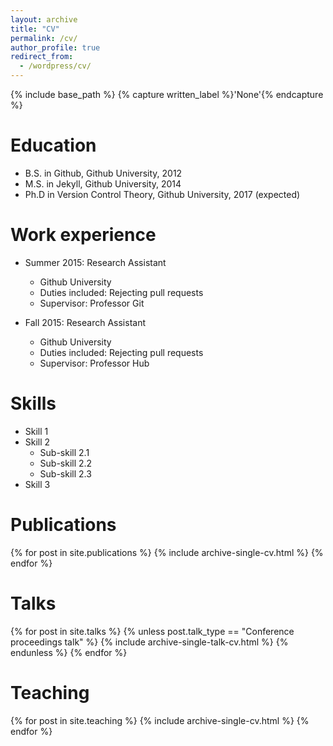 ```yaml
---
layout: archive
title: "CV"
permalink: /cv/
author_profile: true
redirect_from:
  - /wordpress/cv/
---
```



{% include base_path %}
{% capture written_label %}'None'{% endcapture %}


Education
======
* B.S. in Github, Github University, 2012
* M.S. in Jekyll, Github University, 2014
* Ph.D in Version Control Theory, Github University, 2017 (expected)

Work experience
======
* Summer 2015: Research Assistant
  * Github University
  * Duties included: Rejecting pull requests
  * Supervisor: Professor Git

* Fall 2015: Research Assistant
  * Github University
  * Duties included: Rejecting pull requests
  * Supervisor: Professor Hub


Skills
======
* Skill 1
* Skill 2
  * Sub-skill 2.1
  * Sub-skill 2.2
  * Sub-skill 2.3
* Skill 3

Publications
======
  {% for post in site.publications %}
    {% include archive-single-cv.html %}
  {% endfor %}

Talks
======
  {% for post in site.talks %}
    {% unless post.talk_type == "Conference proceedings talk" %}
      {% include archive-single-talk-cv.html %}
    {% endunless %}
  {% endfor %}

Teaching
======
  {% for post in site.teaching %}
    {% include archive-single-cv.html %}
  {% endfor %}